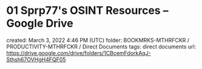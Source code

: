 # 01 Sprp77's OSINT Resources – Google Drive

created: March 3, 2022 4:46 PM (UTC)
folder: BOOKMRKS-MTHRFCKR / PRODUCTIVITY-MTHRFCKR / Direct Documents
tags: direct documents
url: https://drive.google.com/drive/folders/1CBcemFdorkAqJ-Sthsh67OVHgH4FQF05